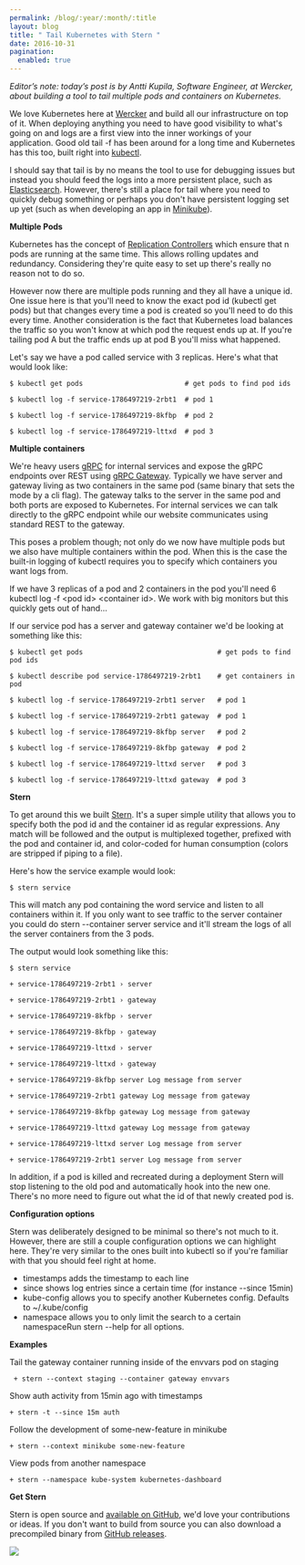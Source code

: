 ```yaml
---
permalink: /blog/:year/:month/:title
layout: blog
title: " Tail Kubernetes with Stern "
date: 2016-10-31
pagination:
  enabled: true
---
```

_Editor’s note: today’s post is by Antti Kupila, Software Engineer, at Wercker, about building a tool to tail multiple pods and containers on Kubernetes._  

We love Kubernetes here at [Wercker](http://wercker.com/) and build all our infrastructure on top of it. When deploying anything you need to have good visibility to what's going on and logs are a first view into the inner workings of your application. Good old tail -f has been around for a long time and Kubernetes has this too, built right into [kubectl](http://kubernetes.io/docs/user-guide/kubectl-overview/).  

I should say that tail is by no means the tool to use for debugging issues but instead you should feed the logs into a more persistent place, such as [Elasticsearch](https://www.elastic.co/products/elasticsearch). However, there's still a place for tail where you need to quickly debug something or perhaps you don't have persistent logging set up yet (such as when developing an app in [Minikube](https://github.com/kubernetes/minikube)).  

**Multiple Pods**  

Kubernetes has the concept of [Replication Controllers](http://kubernetes.io/docs/user-guide/replication-controller/) which ensure that n pods are running at the same time. This allows rolling updates and redundancy. Considering they're quite easy to set up there's really no reason not to do so.  

However now there are multiple pods running and they all have a unique id. One issue here is that you'll need to know the exact pod id (kubectl get pods) but that changes every time a pod is created so you'll need to do this every time. Another consideration is the fact that Kubernetes load balances the traffic so you won't know at which pod the request ends up at. If you're tailing pod A but the traffic ends up at pod B you'll miss what happened.  

Let's say we have a pod called service with 3 replicas. Here's what that would look like:  


```
$ kubectl get pods                         # get pods to find pod ids

$ kubectl log -f service-1786497219-2rbt1  # pod 1

$ kubectl log -f service-1786497219-8kfbp  # pod 2

$ kubectl log -f service-1786497219-lttxd  # pod 3
 ```


**Multiple containers**



We're heavy users [gRPC](http://www.grpc.io/) for internal services and expose the gRPC endpoints over REST using [gRPC Gateway](https://github.com/grpc-ecosystem/grpc-gateway). Typically we have server and gateway living as two containers in the same pod (same binary that sets the mode by a cli flag). The gateway talks to the server in the same pod and both ports are exposed to Kubernetes. For internal services we can talk directly to the gRPC endpoint while our website communicates using standard REST to the gateway.



This poses a problem though; not only do we now have multiple pods but we also have multiple containers within the pod. When this is the case the built-in logging of kubectl requires you to specify which containers you want logs from.



If we have 3 replicas of a pod and 2 containers in the pod you'll need 6 kubectl log -f \<pod id\> \<container id\>. We work with big monitors but this quickly gets out of hand…

If our service pod has a server and gateway container we'd be looking at something like this:



```
$ kubectl get pods                                 # get pods to find pod ids

$ kubectl describe pod service-1786497219-2rbt1    # get containers in pod

$ kubectl log -f service-1786497219-2rbt1 server   # pod 1

$ kubectl log -f service-1786497219-2rbt1 gateway  # pod 1

$ kubectl log -f service-1786497219-8kfbp server   # pod 2

$ kubectl log -f service-1786497219-8kfbp gateway  # pod 2

$ kubectl log -f service-1786497219-lttxd server   # pod 3

$ kubectl log -f service-1786497219-lttxd gateway  # pod 3
 ```



**Stern**



To get around this we built [Stern](https://github.com/wercker/stern). It's a super simple utility that allows you to specify both the pod id and the container id as regular expressions. Any match will be followed and the output is multiplexed together, prefixed with the pod and container id, and color-coded for human consumption (colors are stripped if piping to a file).



Here's how the service example would look:



```
$ stern service
```
This will match any pod containing the word service and listen to all containers within it. If you only want to see traffic to the server container you could do stern --container server service and it'll stream the logs of all the server containers from the 3 pods.

The output would look something like this:
```
$ stern service

+ service-1786497219-2rbt1 › server

+ service-1786497219-2rbt1 › gateway

+ service-1786497219-8kfbp › server

+ service-1786497219-8kfbp › gateway

+ service-1786497219-lttxd › server

+ service-1786497219-lttxd › gateway

+ service-1786497219-8kfbp server Log message from server

+ service-1786497219-2rbt1 gateway Log message from gateway

+ service-1786497219-8kfbp gateway Log message from gateway

+ service-1786497219-lttxd gateway Log message from gateway

+ service-1786497219-lttxd server Log message from server

+ service-1786497219-2rbt1 server Log message from server
 ```



In addition, if a pod is killed and recreated during a deployment Stern will stop listening to the old pod and automatically hook into the new one. There's no more need to figure out what the id of that newly created pod is.



**Configuration options**



Stern was deliberately designed to be minimal so there's not much to it. However, there are still a couple configuration options we can highlight here. They're very similar to the ones built into kubectl so if you're familiar with that you should feel right at home.

- timestamps adds the timestamp to each line
- since shows log entries since a certain time (for instance --since 15min)
- kube-config allows you to specify another Kubernetes config. Defaults to ~/.kube/config
- namespace allows you to only limit the search to a certain namespaceRun stern --help for all options.

**Examples**



Tail the gateway container running inside of the envvars pod on staging

     + stern --context staging --container gateway envvars

Show auth activity from 15min ago with timestamps

    + stern -t --since 15m auth

Follow the development of some-new-feature in minikube

    + stern --context minikube some-new-feature

View pods from another namespace

    + stern --namespace kube-system kubernetes-dashboard



**Get Stern**



Stern is open source and [available on GitHub](https://github.com/wercker/stern), we'd love your contributions or ideas. If you don't want to build from source you can also download a precompiled binary from [GitHub releases](https://github.com/wercker/stern/releases).   


[![](https://4.bp.blogspot.com/-oNscZEvpzVw/WBeWc4cW4zI/AAAAAAAAAyw/71okg07IPHM6dtBOubO_0kxdYxzwoUGOACLcB/s640/stern-long.gif)](https://4.bp.blogspot.com/-oNscZEvpzVw/WBeWc4cW4zI/AAAAAAAAAyw/71okg07IPHM6dtBOubO_0kxdYxzwoUGOACLcB/s1600/stern-long.gif)
